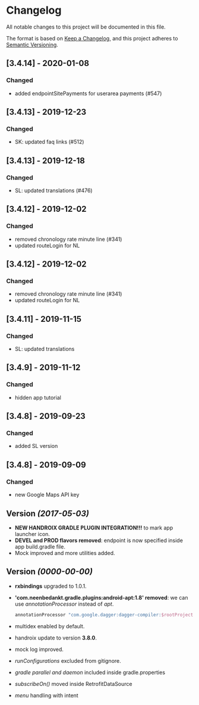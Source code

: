 # Changelog

All notable changes to this project will be documented in this file.

The format is based on [Keep a Changelog](https://keepachangelog.com/en/1.0.0/),
and this project adheres to [Semantic Versioning](https://semver.org/spec/v2.0.0.html).

## [3.4.14] - 2020-01-08
### Changed
- added endpointSitePayments for userarea payments (#547)

## [3.4.13] - 2019-12-23
### Changed
- SK: updated faq links (#512)

## [3.4.13] - 2019-12-18
### Changed
- SL: updated translations (#476)

## [3.4.12] - 2019-12-02
### Changed
- removed chronology rate minute line (#341)
- updated routeLogin for NL

## [3.4.12] - 2019-12-02
### Changed
- removed chronology rate minute line (#341)
- updated routeLogin for NL

## [3.4.11] - 2019-11-15
### Changed
- SL: updated translations 

## [3.4.9] - 2019-11-12
### Changed
- hidden app tutorial 

## [3.4.8] - 2019-09-23
### Changed
- added SL version  

## [3.4.8] - 2019-09-09
### Changed
- new Google Maps API key  


Version *(2017-05-03)*
----------------------------
- **NEW HANDROIX GRADLE PLUGIN INTEGRATION!!!** to mark app launcher icon.
- **DEVEL and PROD flavors removed**: endpoint is now specified inside app build.gradle file.  
- Mock improved and more utilities added.


Version *(0000-00-00)*
----------------------------
- **rxbindings** upgraded to 1.0.1.  
- **'com.neenbedankt.gradle.plugins:android-apt:1.8' removed**: we can use *annotationProcessor* instead of *apt*.  
  ```groovy
  annotationProcessor "com.google.dagger:dagger-compiler:$rootProject.ext.daggerVersion"
  ```

- multidex enabled by default.  
- handroix update to version **3.8.0**.  
- mock log improved.  
- *runConfigurations* excluded from gitignore.  
- *gradle parallel and daemon* included inside gradle.properties  
- *subscribeOn()* moved inside RetrofitDataSource  
- *menu* handling with intent  